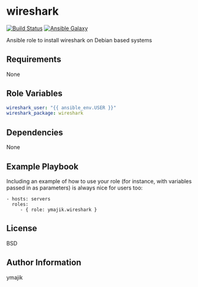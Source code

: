 wireshark
=========

[![Build Status](https://travis-ci.org/ymajik/ansible-role-wireshark.svg?branch=testing)](https://travis-ci.org/ymajik/ansible-role-wireshark)
[![Ansible Galaxy](https://img.shields.io/badge/ansible--galaxy-wireshark-blue.svg?style=flat)](https://galaxy.ansible.com/ymajik/wireshark)

Ansible role to install wireshark on Debian based systems

Requirements
------------

None

Role Variables
--------------

```yaml
wireshark_user: "{{ ansible_env.USER }}"
wireshark_package: wireshark
```

Dependencies
------------

None

Example Playbook
----------------

Including an example of how to use your role (for instance, with variables passed in as parameters) is always nice for users too:

    - hosts: servers
      roles:
         - { role: ymajik.wireshark }

License
-------

BSD

Author Information
------------------

ymajik
